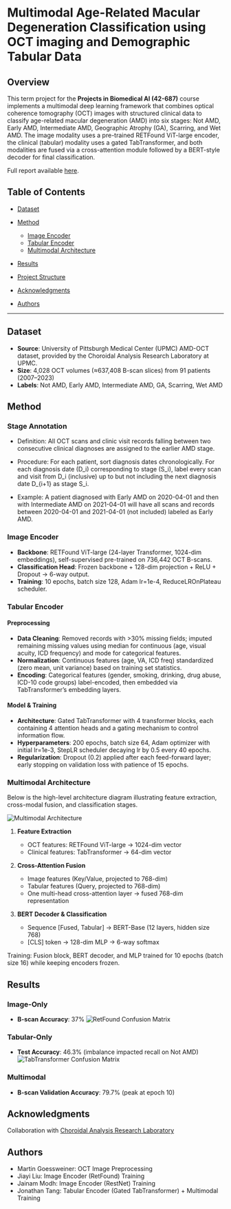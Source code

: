 # Multimodal Age-Related Macular Degeneration Classification using OCT imaging and Demographic Tabular Data


## Overview

This term project for the **Projects in Biomedical AI (42-687)** course implements a multimodal deep learning framework that combines optical coherence tomography (OCT) images with structured clinical data to classify age-related macular degeneration (AMD) into six stages: Not AMD, Early AMD, Intermediate AMD, Geographic Atrophy (GA), Scarring, and Wet AMD. The image modality uses a pre-trained RETFound ViT-large encoder, the clinical (tabular) modality uses a gated TabTransformer, and both modalities are fused via a cross-attention module followed by a BERT-style decoder for final classification.

Full report available [here](https://github.com/jtang3-cmu/Multimodal-Classification/blob/main/AIBME_final%20report.pdf).

## Table of Contents

* [Dataset](#dataset)
* [Method](#method)

  * [Image Encoder](#image-encoder)
  * [Tabular Encoder](#tabular-encoder)
  * [Multimodal Architecture](#multimodal-architecture)
* [Results](#results)
* [Project Structure](#project-structure)
* [Acknowledgments](#acknowledgments)
* [Authors](#authors)

---

## Dataset

* **Source**: University of Pittsburgh Medical Center (UPMC) AMD-OCT dataset, provided by the Choroidal Analysis Research Laboratory at UPMC.
* **Size**: 4,028 OCT volumes (≈637,408 B-scan slices) from 91 patients (2007–2023)
* **Labels**: Not AMD, Early AMD, Intermediate AMD, GA, Scarring, Wet AMD

## Method

### Stage Annotation
* Definition: All OCT scans and clinic visit records falling between two consecutive clinical diagnoses are assigned to the earlier AMD stage.

* Procedure: For each patient, sort diagnosis dates chronologically. For each diagnosis date (D_i) corresponding to stage (S_i), label every scan and visit from D_i (inclusive) up to but not including the next diagnosis date D_{i+1} as stage S_i.

* Example: A patient diagnosed with Early AMD on 2020-04-01 and then with Intermediate AMD on 2021-04-01 will have all scans and records between 2020-04-01 and 2021-04-01 (not included) labeled as Early AMD.

### Image Encoder

* **Backbone**: RETFound ViT-large (24-layer Transformer, 1024-dim embeddings), self-supervised pre-trained on 736,442 OCT B-scans.
* **Classification Head**: Frozen backbone + 128-dim projection + ReLU + Dropout → 6-way output.
* **Training**: 10 epochs, batch size 128, Adam lr=1e-4, ReduceLROnPlateau scheduler.

### Tabular Encoder

#### Preprocessing

* **Data Cleaning**: Removed records with >30% missing fields; imputed remaining missing values using median for continuous (age, visual acuity, ICD frequency) and mode for categorical features.
* **Normalization**: Continuous features (age, VA, ICD freq) standardized (zero mean, unit variance) based on training set statistics.
* **Encoding**: Categorical features (gender, smoking, drinking, drug abuse, ICD-10 code groups) label-encoded, then embedded via TabTransformer’s embedding layers.

#### Model & Training

* **Architecture**: Gated TabTransformer with 4 transformer blocks, each containing 4 attention heads and a gating mechanism to control information flow.
* **Hyperparameters**: 200 epochs, batch size 64, Adam optimizer with initial lr=1e-3, StepLR scheduler decaying lr by 0.5 every 40 epochs.
* **Regularization**: Dropout (0.2) applied after each feed-forward layer; early stopping on validation loss with patience of 15 epochs.

### Multimodal Architecture

Below is the high-level architecture diagram illustrating feature extraction, cross-modal fusion, and classification stages.

![Multimodal Architecture](images/mutilmodal_architecture.png)

1. **Feature Extraction**

   * OCT features: RETFound ViT-large → 1024-dim vector
   * Clinical features: TabTransformer → 64-dim vector
2. **Cross-Attention Fusion**

   * Image features (Key/Value, projected to 768-dim)
   * Tabular features (Query, projected to 768-dim)
   * One multi-head cross-attention layer → fused 768-dim representation
3. **BERT Decoder & Classification**

   * Sequence \[Fused, Tabular] → BERT-Base (12 layers, hidden size 768)
   * \[CLS] token → 128-dim MLP → 6-way softmax

Training: Fusion block, BERT decoder, and MLP trained for 10 epochs (batch size 16) while keeping encoders frozen.

## Results

### Image-Only

* **B-scan Accuracy**: 37%
![RetFound Confusion Matrix](images/retfound_confusion_matrix.png)

### Tabular-Only

* **Test Accuracy**: 46.3% (imbalance impacted recall on Not AMD)
![TabTransformer Confusion Matrix](images/tabtransformer_confusion_matrix.png)

### Multimodal

* **B-scan Validation Accuracy**: 79.7% (peak at epoch 10)


## Acknowledgments

Collaboration with [Choroidal Analysis Research Laboratory](https://ophthalmology.pitt.edu/research/basic-science-research/laboratories/choroidal-analysis-research-laboratory)

## Authors

* Martin Goessweiner: OCT Image Preprocessing
* Jiayi Liu: Image Encoder (RetFound) Training
* Jainam Modh: Image Encoder (RestNet) Training
* Jonathan Tang: Tabular Encoder (Gated TabTransformer) + Multimodal Training



